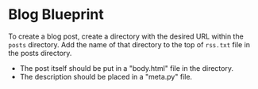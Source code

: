 Blog Blueprint
==============

To create a blog post, create a directory with the desired URL within the 
```posts``` directory. Add the name of that directory to the top of 
```rss.txt``` file in the posts directory.

* The post itself should be put in a "body.html" file in the directory.
* The description should be placed in a "meta.py" file.
